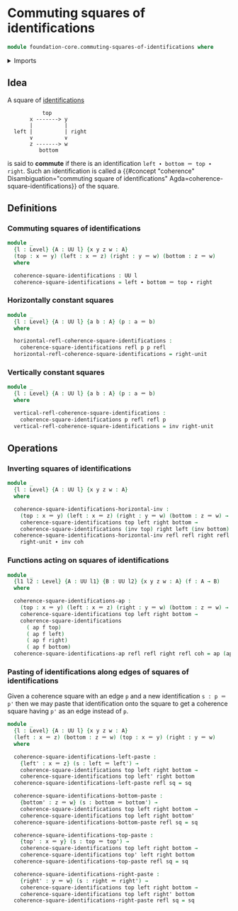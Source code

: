 # Commuting squares of identifications

```agda
module foundation-core.commuting-squares-of-identifications where
```

<details><summary>Imports</summary>

```agda
open import foundation.action-on-identifications-functions
open import foundation.universe-levels

open import foundation-core.function-types
open import foundation-core.identity-types
```

</details>

## Idea

A square of [identifications](foundation-core.identity-types.md)

```text
           top
       x -------> y
       |          |
  left |          | right
       ∨          ∨
       z -------> w
          bottom
```

is said to **commute** if there is an identification
`left ∙ bottom ＝ top ∙ right`. Such an identification is called a
{{#concept "coherence" Disambiguation="commuting square of identifications" Agda=coherence-square-identifications}}
of the square.

## Definitions

### Commuting squares of identifications

```agda
module _
  {l : Level} {A : UU l} {x y z w : A}
  (top : x ＝ y) (left : x ＝ z) (right : y ＝ w) (bottom : z ＝ w)
  where

  coherence-square-identifications : UU l
  coherence-square-identifications = left ∙ bottom ＝ top ∙ right
```

### Horizontally constant squares

```agda
module _
  {l : Level} {A : UU l} {a b : A} (p : a ＝ b)
  where

  horizontal-refl-coherence-square-identifications :
    coherence-square-identifications refl p p refl
  horizontal-refl-coherence-square-identifications = right-unit
```

### Vertically constant squares

```agda
module _
  {l : Level} {A : UU l} {a b : A} (p : a ＝ b)
  where

  vertical-refl-coherence-square-identifications :
    coherence-square-identifications p refl refl p
  vertical-refl-coherence-square-identifications = inv right-unit
```

## Operations

### Inverting squares of identifications

```agda
module _
  {l : Level} {A : UU l} {x y z w : A}
  where

  coherence-square-identifications-horizontal-inv :
    (top : x ＝ y) (left : x ＝ z) (right : y ＝ w) (bottom : z ＝ w) →
    coherence-square-identifications top left right bottom →
    coherence-square-identifications (inv top) right left (inv bottom)
  coherence-square-identifications-horizontal-inv refl refl right refl coh =
    right-unit ∙ inv coh
```

### Functions acting on squares of identifications

```agda
module _
  {l1 l2 : Level} {A : UU l1} {B : UU l2} {x y z w : A} (f : A → B)
  where

  coherence-square-identifications-ap :
    (top : x ＝ y) (left : x ＝ z) (right : y ＝ w) (bottom : z ＝ w) →
    coherence-square-identifications top left right bottom →
    coherence-square-identifications
      ( ap f top)
      ( ap f left)
      ( ap f right)
      ( ap f bottom)
  coherence-square-identifications-ap refl refl right refl coh = ap (ap f) coh
```

### Pasting of identifications along edges of squares of identifications

Given a coherence square with an edge `p` and a new identification `s : p ＝ p'`
then we may paste that identification onto the square to get a coherence square
having `p'` as an edge instead of `p`.

```agda
module _
  {l : Level} {A : UU l} {x y z w : A}
  (left : x ＝ z) (bottom : z ＝ w) (top : x ＝ y) (right : y ＝ w)
  where

  coherence-square-identifications-left-paste :
    {left' : x ＝ z} (s : left ＝ left') →
    coherence-square-identifications top left right bottom →
    coherence-square-identifications top left' right bottom
  coherence-square-identifications-left-paste refl sq = sq

  coherence-square-identifications-bottom-paste :
    {bottom' : z ＝ w} (s : bottom ＝ bottom') →
    coherence-square-identifications top left right bottom →
    coherence-square-identifications top left right bottom'
  coherence-square-identifications-bottom-paste refl sq = sq

  coherence-square-identifications-top-paste :
    {top' : x ＝ y} (s : top ＝ top') →
    coherence-square-identifications top left right bottom →
    coherence-square-identifications top' left right bottom
  coherence-square-identifications-top-paste refl sq = sq

  coherence-square-identifications-right-paste :
    {right' : y ＝ w} (s : right ＝ right') →
    coherence-square-identifications top left right bottom →
    coherence-square-identifications top left right' bottom
  coherence-square-identifications-right-paste refl sq = sq
```
